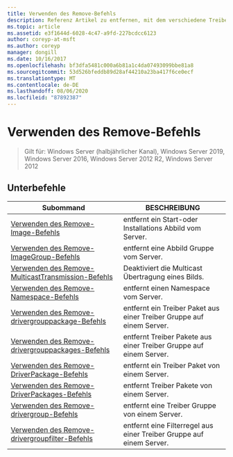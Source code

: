 ```yaml
---
title: Verwenden des Remove-Befehls
description: Referenz Artikel zu entfernen, mit dem verschiedene Treiber bezogene Informationen entfernt werden.
ms.topic: article
ms.assetid: e3f1644d-6028-4c47-a9fd-227bcdcc6123
author: coreyp-at-msft
ms.author: coreyp
manager: dongill
ms.date: 10/16/2017
ms.openlocfilehash: bf3dfa5481c000a6b81a1c4da07493099bbe81a8
ms.sourcegitcommit: 53d526bfeddb89d28af44210a23ba417f6ce0ecf
ms.translationtype: MT
ms.contentlocale: de-DE
ms.lasthandoff: 08/06/2020
ms.locfileid: "87892387"
---
```

# <a name="using-the-remove-command"></a>Verwenden des Remove-Befehls

> Gilt für: Windows Server (halbjährlicher Kanal), Windows Server 2019, Windows Server 2016, Windows Server 2012 R2, Windows Server 2012

## <a name="subcommands"></a>Unterbefehle
|Subommand|BESCHREIBUNG|
|-------|--------|
|[Verwenden des Remove-Image-Befehls](using-the-remove-image-command.md)|entfernt ein Start-oder Installations Abbild vom Server.|
|[Verwenden des Remove-ImageGroup-Befehls](using-the-remove-imagegroup-command.md)|entfernt eine Abbild Gruppe vom Server.|
|[Verwenden des Remove-MulticastTransmission-Befehls](using-the-remove-multicasttransmission-command.md)|Deaktiviert die Multicast Übertragung eines Bilds.|
|[Verwenden des Remove-Namespace-Befehls](using-the-remove-namespace-command.md)|entfernt einen Namespace vom Server.|
|[Verwenden des Remove-drivergrouppackage-Befehls](using-the-remove-drivergrouppackage-command.md)|entfernt ein Treiber Paket aus einer Treiber Gruppe auf einem Server.|
|[Verwenden des Remove-drivergrouppackages-Befehls](using-the-remove-drivergrouppackages-command.md)|entfernt Treiber Pakete aus einer Treiber Gruppe auf einem Server.|
|[Verwenden des Remove-DriverPackage-Befehls](using-the-remove-driverpackage-command.md)|entfernt ein Treiber Paket von einem Server.|
|[Verwenden des Remove-DriverPackages-Befehls](using-the-remove-driverpackages-command.md)|entfernt Treiber Pakete von einem Server.|
|[Verwenden des Remove-drivergroup-Befehls](using-the-remove-drivergroup-command.md)|entfernt eine Treiber Gruppe von einem Server.|
|[Verwenden des Remove-drivergroupfilter-Befehls](using-the-remove-drivergroupfilter-command.md)|entfernt eine Filterregel aus einer Treiber Gruppe auf einem Server.|
